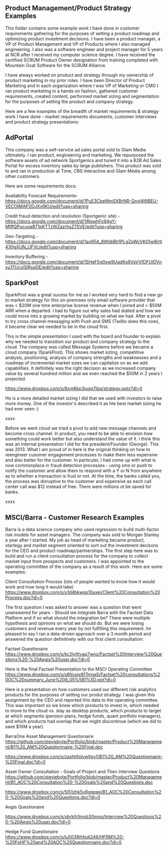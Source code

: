 
## Product Management/Product Strategy Examples
This folder contains some example work I have done in customer requirements gathering for the purposes of setting a product roadmap and optimizing product investment decisions.  I have been a product manager, a VP of Product Management and VP of Products where I also managed engineering.  I also was a software engineer and project manager for 5 years at NCR after I received my computer science degree.  I have received the certified SCRUM Product Owner designation from training completed with Mountain Goat Software for the SCRUM Alliance.  

I have always worked on product and strategy through my ownership of product marketing in my prior roles.  I have been Director of Product Marketing and in each organization where I was VP of Marketing or CMO I ran product marketing in a hands on fashion, gathered customer requirements, created content, performed market sizing and segmentation for the purposes of setting the product and company strategy.

Here are a few examples of the breadth of market requirements & strategy work I have done - market requirements documents, customer interviews and product strategy presentations:

## AdPortal 
This company was a self-service ad sales portal sold to Glam Media ultimately. I ran product, engineering and marketing.  We repurposed the software assets of ad network Sportgenics and tuned it into a B2B Ad Sales Portal for excess inventory sales by large publishers.  This product was sold to and ran in production at Time, CBS Interactive and Glam Media among other customers.

Here are some requirements docs:

Availability Forecast Requirements- https://docs.google.com/document/d/1PuE3CbeWmSXBrNR-Qnxl4t9BEU-VECOtMAP2DJXv6KU/edit?usp=sharing

Credit fraud detection and resolution (Sportgenic site) - https://docs.google.com/document/d/1IRqwhFo94gY-MIffQPucuoa871pKTTzWZazrhsZ7SVE/edit?usp=sharing

Geo-Targeting  - https://docs.google.com/document/d/1ao95A_8WtdiBh1PLgZpWcVK01w8Irtl430gXUN_UFVc/edit?usp=sharing

Inventory Buffering - https://docs.google.com/document/d/1SHeF5g0xw9UqdKs6VsVVfDFUIDVnyu17UcyISlRsqDE/edit?usp=sharing

## SparkPost
SparkPost was a great sucess for me as I worked very hard to find a new go to market strategy for this on-premises only email software provider that was < $20M one time enterprise license revenue when I joined and > $50M ARR when a departed.  I had to figure out why sales had stalled and how we could move into a growing market by building on what we had.  After a pivot to try cross channel messaging with Push and SMS (Twillio does this now), it became clear we needed to be in the cloud first.

This is the simple presentation I used with the board and founder to explain why we needed to transition our product and company strategy to the cloud.  The company was called Message Systems before we became a cloud company (SparkPost).  This shows market sizing, competitive analysis, positioning, analysis of company strengths and weaknesses and a roadmap of incremental market sizes we can capitalize on as we add capabilities.  It definitely was the right decision as we increased company value by several hundred million and we even reached the $50M in 2 years I projected.

https://www.dropbox.com/s/8xm6kp3jugq7ibq/strategy.pptx?dl=0

He is a more detailed market sizing I did that we used with investors to raise more money.  One of the investor's described it as hte best market sizing he had ever seen :)

xxxx

Before we went cloud we tried a pivot to add new message channels and become cross channel.  In product, you need to be able to envision how something could work better but also understand the value of it.  I think this was an internal presentation I did for the president/Founder (George).  This was 2013.  What I am proud of in here is the original thinking on how to reengineer cusomer engagement processes to make them less expensive and also better for the customer.  In particular, I had come up with what is now commonplace in fraud detection processes - using sms or push to notify the customer and allow them to respond with a Y or N from anywhere as to whether a transaction is frud or not.  At the time, the banks called you, the process was disruptive to the customer and expensive as each call center call was $12 instead of free.   There were millions ot be saved for banks.  

xxxx



## MSCI/Barra - Customer Research Examples
Barra is a data science company who used regression to build multi-factor risk models for asset managers. The company was sold to Morgan Stanley a year after I started.  My job as head of marketing became product, startegy and market segment oriented to sort out the investment decisons for the CEO and product roadmap/partnerships. The first step here was to build and run a client consultation process for the company to collect market input from prospects and customers.  I was appointed to the operating committee of the company as a result of this work.  Here are some examples: 

Client Consultation Process (lots of people wanted to know how it would work and how long it would take)
https://www.dropbox.com/s/u1d4bkwgs10uxei/Client%20Consultation%20Process.doc?dl=0

The first question I was asked to answer was a question that went unanswered for years - Should we integrate Barra with the Factset Data Platform and if so what should the integration be?  There were multiple hypothesis and opinions on what we should do.  But we were losing customers and revenue every year by not fulfilling this requirement.  Im pleased to say I ran a data-driven approach over a 3 month period and answered the question definitively with our first client consultation:

Factset Questionaire
https://www.dropbox.com/s/kc2lylttvap7wnz/Factset%20Interview%20Questions%20-%20Aegis%20user.doc?dl=0

Here is the final Factset Presentation to the MSCI Operating Committee
https://www.dropbox.com/s/s8ltiuqx8f7mga5/Factset%20consultations%20OC%20summary_June%206_05%5B1%5D.ppt?dl=0


Here is a presentation on how customers used our different risk analytics products for the purposes of setting our produt strategy.  I was given this assignment by the CEO and reported this data to the operating committee.  This was important so we knew which products to invest in, which needed to move to the cloud vs. stay as desktop products, which products to target at which segments (pension plans, hedge funds, quant portfolio managers), and which products had overlap that we might discontinue (which we did to save $10M a year).





BarraOne Asset Management Questionaire
https://github.com/steviebyte/Portfolio/blob/master/Product%20Management/B1%20_AM%20Questionnaire-%20Final.doc

https://www.dropbox.com/s/zashhfolvwltpy1/B1%20_AM%20Questionnaire-%20Final.doc?dl=0

Asset Owner Consultation - Goals of Project and Then Interview Questions
https://github.com/steviebyte/Portfolio/blob/master/Product%20Management/B1_AOC%20Consultation%20-%20Goals%20and%20Questions.doc

https://www.dropbox.com/s/5l51zhk5v8gqpee/B1_AOC%20Consultation%20-%20Goals%20and%20Questions.doc?dl=0

Aegis Questionaire

https://www.dropbox.com/s/xbrkth1mob30mop/Interview%20Questions%20-%20Aegis%20user.doc?dl=0


Hedge Fund Questionaire
https://www.dropbox.com/s/lu5038jhfsdj246/HFRM%20-%20FoHF%20and%20AOC%20Questionnaire.doc?dl=0

